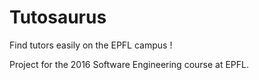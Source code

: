 # Tutosaurus

Find tutors easily on the EPFL campus !

Project for the 2016 Software Engineering course at EPFL.
